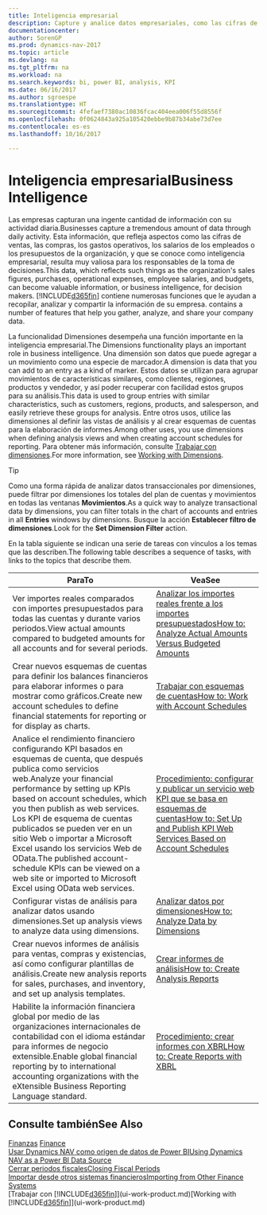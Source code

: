 ```yaml
---
title: Inteligencia empresarial
description: Capture y analice datos empresariales, como las cifras de ventas, las compras, los gastos operativos, los salarios de los empleados y los presupuestos, que resultan muy valiosos para la inteligencia artificial o la toma de decisiones.
documentationcenter: 
author: SorenGP
ms.prod: dynamics-nav-2017
ms.topic: article
ms.devlang: na
ms.tgt_pltfrm: na
ms.workload: na
ms.search.keywords: bi, power BI, analysis, KPI
ms.date: 06/16/2017
ms.author: sgroespe
ms.translationtype: HT
ms.sourcegitcommit: 4fefaef7380ac10836fcac404eea006f55d8556f
ms.openlocfilehash: 0f0624843a925a105420ebbe9b87b34abe73d7ee
ms.contentlocale: es-es
ms.lasthandoff: 10/16/2017

---
```

# <a name="business-intelligence"></a><span data-ttu-id="398ab-103">Inteligencia empresarial</span><span class="sxs-lookup"><span data-stu-id="398ab-103">Business Intelligence</span></span>
<span data-ttu-id="398ab-104">Las empresas capturan una ingente cantidad de información con su actividad diaria.</span><span class="sxs-lookup"><span data-stu-id="398ab-104">Businesses capture a tremendous amount of data through daily activity.</span></span> <span data-ttu-id="398ab-105">Esta información, que refleja aspectos como las cifras de ventas, las compras, los gastos operativos, los salarios de los empleados o los presupuestos de la organización, y que se conoce como inteligencia empresarial, resulta muy valiosa para los responsables de la toma de decisiones.</span><span class="sxs-lookup"><span data-stu-id="398ab-105">This data, which reflects such things as the organization's sales figures, purchases, operational expenses, employee salaries, and budgets, can become valuable information, or business intelligence, for decision makers.</span></span> [!INCLUDE[d365fin](includes/d365fin_md.md)]<span data-ttu-id="398ab-106"> contiene numerosas funciones que le ayudan a recopilar, analizar y compartir la información de su empresa.</span><span class="sxs-lookup"><span data-stu-id="398ab-106"> contains a number of features that help you gather, analyze, and share your company data.</span></span>

<span data-ttu-id="398ab-107">La funcionalidad Dimensiones desempeña una función importante en la inteligencia empresarial.</span><span class="sxs-lookup"><span data-stu-id="398ab-107">The Dimensions functionality plays an important role in business intelligence.</span></span> <span data-ttu-id="398ab-108">Una dimensión son datos que puede agregar a un movimiento como una especie de marcador.</span><span class="sxs-lookup"><span data-stu-id="398ab-108">A dimension is data that you can add to an entry as a kind of marker.</span></span> <span data-ttu-id="398ab-109">Estos datos se utilizan para agrupar movimientos de características similares, como clientes, regiones, productos y vendedor, y así poder recuperar con facilidad estos grupos para su análisis.</span><span class="sxs-lookup"><span data-stu-id="398ab-109">This data is used to group entries with similar characteristics, such as customers, regions, products, and salesperson, and easily retrieve these groups for analysis.</span></span> <span data-ttu-id="398ab-110">Entre otros usos, utilice las dimensiones al definir las vistas de análisis y al crear esquemas de cuentas para la elaboración de informes.</span><span class="sxs-lookup"><span data-stu-id="398ab-110">Among other uses, you use dimensions  when defining analysis views and when creating account schedules for reporting.</span></span> <span data-ttu-id="398ab-111">Para obtener más información, consulte [Trabajar con dimensiones](finance-dimensions.md).</span><span class="sxs-lookup"><span data-stu-id="398ab-111">For more information, see [Working with Dimensions](finance-dimensions.md).</span></span>

> [!TIP]
> <span data-ttu-id="398ab-112">Como una forma rápida de analizar datos transaccionales por dimensiones, puede filtrar por dimensiones los totales del plan de cuentas y movimientos en todas las ventanas **Movimientos**.</span><span class="sxs-lookup"><span data-stu-id="398ab-112">As a quick way to analyze transactional data by dimensions, you can filter totals in the chart of accounts and entries in all **Entries** windows by dimensions.</span></span> <span data-ttu-id="398ab-113">Busque la acción **Establecer filtro de dimensiones**.</span><span class="sxs-lookup"><span data-stu-id="398ab-113">Look for the **Set Dimension Filter** action.</span></span>  

<span data-ttu-id="398ab-114">En la tabla siguiente se indican una serie de tareas con vínculos a los temas que las describen.</span><span class="sxs-lookup"><span data-stu-id="398ab-114">The following table describes a sequence of tasks, with links to the topics that describe them.</span></span>  

| <span data-ttu-id="398ab-115">Para</span><span class="sxs-lookup"><span data-stu-id="398ab-115">To</span></span> | <span data-ttu-id="398ab-116">Vea</span><span class="sxs-lookup"><span data-stu-id="398ab-116">See</span></span> |
| --- | --- |
|<span data-ttu-id="398ab-117">Ver importes reales comparados con importes presupuestados para todas las cuentas y durante varios periodos.</span><span class="sxs-lookup"><span data-stu-id="398ab-117">View actual amounts compared to budgeted amounts for all accounts and for several periods.</span></span>|[<span data-ttu-id="398ab-118">Analizar los importes reales frente a los importes presupuestados</span><span class="sxs-lookup"><span data-stu-id="398ab-118">How to: Analyze Actual Amounts Versus Budgeted Amounts</span></span>](bi-how-analyze-actual-versus-budget.md)|
|<span data-ttu-id="398ab-119">Crear nuevos esquemas de cuentas para definir los balances financieros para elaborar informes o para mostrar como gráficos.</span><span class="sxs-lookup"><span data-stu-id="398ab-119">Create new account schedules to define financial statements for reporting or for display as charts.</span></span>|[<span data-ttu-id="398ab-120">Trabajar con esquemas de cuentas</span><span class="sxs-lookup"><span data-stu-id="398ab-120">How to: Work with Account Schedules</span></span>](bi-how-work-account-schedule.md)|
|<span data-ttu-id="398ab-121">Analice el rendimiento financiero configurando KPI basados en esquemas de cuenta, que después publica como servicios web.</span><span class="sxs-lookup"><span data-stu-id="398ab-121">Analyze your financial performance by setting up KPIs based on account schedules, which you then publish as web services.</span></span> <span data-ttu-id="398ab-122">Los KPI de esquema de cuentas publicados se pueden ver en un sitio Web o importar a Microsoft Excel usando los servicios Web de OData.</span><span class="sxs-lookup"><span data-stu-id="398ab-122">The published account-schedule KPIs can be viewed on a web site or imported to Microsoft Excel using OData web services.</span></span>|[<span data-ttu-id="398ab-123">Procedimiento: configurar y publicar un servicio web KPI que se basa en esquemas de cuentas</span><span class="sxs-lookup"><span data-stu-id="398ab-123">How to: Set Up and Publish KPI Web Services Based on Account Schedules</span></span>](bi-how-to-set-up-and-publish-kpi-web-services-based-on-account-schedules.md)|
|<span data-ttu-id="398ab-124">Configurar vistas de análisis para analizar datos usando dimensiones.</span><span class="sxs-lookup"><span data-stu-id="398ab-124">Set up analysis views to analyze data using dimensions.</span></span>|[<span data-ttu-id="398ab-125">Analizar datos por dimensiones</span><span class="sxs-lookup"><span data-stu-id="398ab-125">How to: Analyze Data by Dimensions</span></span>](bi-how-analyze-data-dimension.md)|
|<span data-ttu-id="398ab-126">Crear nuevos informes de análisis para ventas, compras y existencias, así como configurar plantillas de análisis.</span><span class="sxs-lookup"><span data-stu-id="398ab-126">Create new analysis reports for sales, purchases, and inventory, and set up analysis templates.</span></span>|[<span data-ttu-id="398ab-127">Crear informes de análisis</span><span class="sxs-lookup"><span data-stu-id="398ab-127">How to: Create Analysis Reports</span></span>](bi-how-create-analysis-views-reports.md)|
|<span data-ttu-id="398ab-128">Habilite la información financiera global por medio de las organizaciones internacionales de contabilidad con el idioma estándar para informes de negocio extensible.</span><span class="sxs-lookup"><span data-stu-id="398ab-128">Enable global financial reporting by to international accounting organizations with the eXtensible Business Reporting Language standard.</span></span>|[<span data-ttu-id="398ab-129">Procedimiento: crear informes con XBRL</span><span class="sxs-lookup"><span data-stu-id="398ab-129">How to: Create Reports with XBRL</span></span>](bi-create-reports-with-xbrl.md)|

## <a name="see-also"></a><span data-ttu-id="398ab-130">Consulte también</span><span class="sxs-lookup"><span data-stu-id="398ab-130">See Also</span></span>
<span data-ttu-id="398ab-131">[Finanzas](finance.md)  </span><span class="sxs-lookup"><span data-stu-id="398ab-131">[Finance](finance.md)  </span></span>  
[<span data-ttu-id="398ab-132">Usar Dynamics NAV como origen de datos de Power BI</span><span class="sxs-lookup"><span data-stu-id="398ab-132">Using Dynamics NAV as a Power BI Data Source</span></span>](across-how-use-financials-data-source-powerbi.md)  
[<span data-ttu-id="398ab-133">Cerrar periodos fiscales</span><span class="sxs-lookup"><span data-stu-id="398ab-133">Closing Fiscal Periods</span></span>](year-close-years-periods.md)  
[<span data-ttu-id="398ab-134">Importar desde otros sistemas financieros</span><span class="sxs-lookup"><span data-stu-id="398ab-134">Importing from Other Finance Systems</span></span>](upload-data.md)  
<span data-ttu-id="398ab-135">[Trabajar con [!INCLUDE[d365fin](includes/d365fin_md.md)]](ui-work-product.md)</span><span class="sxs-lookup"><span data-stu-id="398ab-135">[Working with [!INCLUDE[d365fin](includes/d365fin_md.md)]](ui-work-product.md)</span></span>

